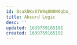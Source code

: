 ```yaml
---
id: BsakNKx07W9q8N0W0qbo_
title: Absurd Logic
desc: ''
updated: 1639759165191
created: 1639759165191
---
```


